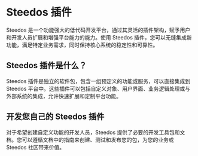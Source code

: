 # Steedos 插件

Steedos 是一个功能强大的低代码开发平台，通过其灵活的插件架构，赋予用户和开发人员扩展和增强平台能力的能力。使用 Steedos 插件，您可以无缝集成新功能，满足特定业务需求，同时保持核心系统的稳定性和可靠性。

## Steedos 插件是什么？

Steedos 插件是独立的软件包，包含一组预定义的功能或服务，可以直接集成到 Steedos 平台中。这些插件可以包括自定义对象、用户界面、业务逻辑处理或与外部系统的集成，允许快速扩展和定制平台功能。

## 开发您自己的 Steedos 插件

对于希望创建自定义功能的开发人员，Steedos 提供了必要的开发工具包和文档。您可以遵循文档中的指南来创建、测试和发布您的包，为您的业务或 Steedos 社区带来价值。
